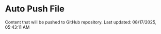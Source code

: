 # Auto Push File

Content that will be pushed to GitHub repository.
Last updated: 08/17/2025, 05:43:11 AM